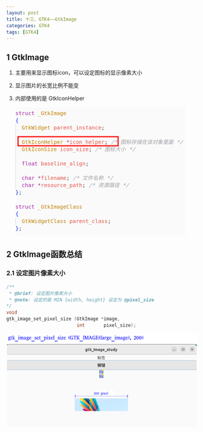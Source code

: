 ```yaml
---
layout: post
title: 十三、GTK4——GtkImage
categories: GTK4
tags: [GTK4]
---
```


## 1 GtkImage

1. 主要用来显示图标icon，可以设定图标的显示像素大小

2. 显示图片的长宽比例不能变

3. 内部使用的是 GtkIconHelper

    ![alt text](/assets/GTK4/13_GtkImage/image/image.png)

## 2 GtkImage函数总结

### 2.1 设定图片像素大小
```c
/**
 * @brief: 设定图片像素大小
 * @note: 设定的是 MIN {width, height} 设定为 @pixel_size
*/
void
gtk_image_set_pixel_size (GtkImage *image,
			              int       pixel_size);
```

![alt text](/assets/GTK4/13_GtkImage/image/image-1.png)